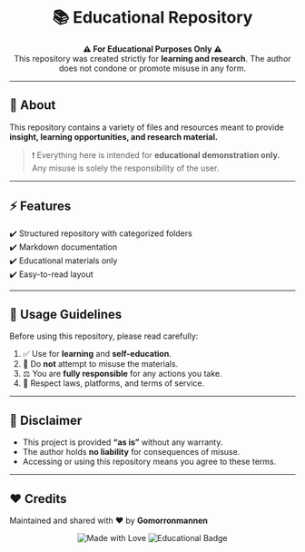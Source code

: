 <h1 align="center">📚 Educational Repository</h1>

<p align="center">
  <b>⚠️ For Educational Purposes Only ⚠️</b><br>
  This repository was created strictly for <b>learning and research</b>.  
  The author does not condone or promote misuse in any form.  
</p>

---

## 📖 About  

This repository contains a variety of files and resources meant to provide  
**insight, learning opportunities, and research material.**  

> ❗ Everything here is intended for **educational demonstration only.**  
> Any misuse is solely the responsibility of the user.  

---

## ⚡ Features  

✔️ Structured repository with categorized folders  
✔️ Markdown documentation  
✔️ Educational materials only  
✔️ Easy-to-read layout  

---

## 🚦 Usage Guidelines  

Before using this repository, please read carefully:  

1. ✅ Use for **learning** and **self-education**.  
2. 🚫 Do **not** attempt to misuse the materials.  
3. ⚖️ You are **fully responsible** for any actions you take.  
4. 📜 Respect laws, platforms, and terms of service.  

---

## 📢 Disclaimer  

- This project is provided **“as is”** without any warranty.  
- The author holds **no liability** for consequences of misuse.  
- Accessing or using this repository means you agree to these terms.  

---

## ❤️ Credits  

Maintained and shared with ❤️ by **Gomorronmannen**  

<p align="center">
  <img src="https://img.shields.io/badge/Made%20with-%E2%9D%A4-red?style=for-the-badge" alt="Made with Love"/>
  <img src="https://img.shields.io/badge/For-"Education"-blue?style=for-the-badge" alt="Educational Badge"/>
</p>
